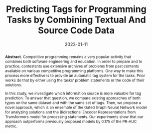 ---
title: "Predicting Tags for Programming Tasks by Combining Textual And Source Code Data"
authors: '<i>Artyom Lobanov, Egor Bogomolov, Yaroslav Golubev, Mikhail Mirzayanov, and Timofey Bryksin</i>'
status: "preprint"
collection: publications
permalink: /publications/2023-01-11-tag-prediction
date: 2023-01-11
venue: "<b>e-Print archive</b>"
pdf: 'https://arxiv.org/pdf/2301.04597.pdf'
data: 'https://github.com/JetBrains-Research/tag-prediction'
counter_id: 'P4'
abstract: "<p><b>Abstract</b>. Competitive programming remains a very popular activity that combines both software engineering and education. In order to prepare and to practice, contestants use extensive archives of problems from past contents available on various competitive programming platforms. One way to make this process more effective is to provide an automatic tag system for the tasks. Prior works do that by either using the tasks' problem statements or the code of their solutions.</p><p>In this study, we investigate which information source is more valuable for tag prediction. To answer that question, we compare existing approaches of both types on the same dataset and with the same set of tags. Then, we propose a novel approach, which is an ensemble of the Gated Graph Neural Network model for analyzing solutions and the Bidirectional Encoder Representations from Transformers model for processing statements. Our experiments show that our approach outperforms previously proposed models by 0.175 of the PR-AUC metric.</p>"
---